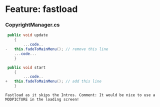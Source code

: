# Feature: fastload

### CopyrightManager.cs


```csharp
 public void update
	{
		...code..
-   this.fadeToMainMenu(); // remove this line
    ...code...
	}
```

```csharp
 public void start
	{
		...code..
+   this.fadeToMainMenu(); // add this line
	}
```

`Fastload as it skips the Intros. Comment: It would be nice to use a MODPICTURE in the loading screen!`